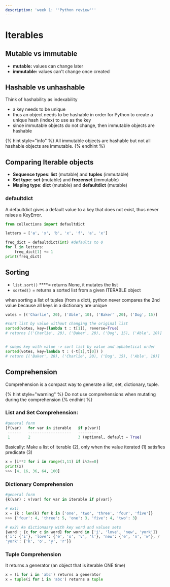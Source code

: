 ```yaml
---
description: 'week 1: ''Python review'''
---
```


# Iterables

## 

## Mutable vs immutable

* **mutable:** values can change later 
* **immutable:** values can't change once created

## Hashable vs unhashable

Think of hashability as indexability  
- a key needs to be unique  
- thus an object needs to be hashable in order for Python to create a unique hash \(index\) to use as the key  
- since immutable objects do not change, then immutable objects are hashable

{% hint style="info" %}
All immutable objects are hashable but not all hashable objects are immutable.
{% endhint %}

## Comparing Iterable objects 

* **Sequence types**: **list** \(mutable\) and **tuples** \(immutable\)
* **Set type**: **set** \(mutable\) and **frozenset** \(immutable\)
* **Maping type**: **dict** \(mutable\) and **defaultdict** \(mutable\)

### defaultdict

A defaultdict gives a default value to a key that does not exist, thus never raises a KeyError. 

```python
from collections import defaultdict

letters = ['a', 'x', 'b', 'x', 'f', 'a', 'x']

freq_dict = defaultdict(int) #defaults to 0
for l in letters:
    freq_dict[1] += 1
print(freq_dict)
```

## Sorting

* `list.sort()` ****= returns None, it mutates the list
* `sorted()` = returns a sorted list from a given ITERABLE object

when sorting a list of tuples \(from a dict\), python never compares the 2nd value because all keys in a dictionary are unique

```python
votes = [('Charlie', 20), ('Able', 10), ('Baker' ,20), ('Dog', 15)]

#sort list by value without changing the original list
sorted(votes, key=(lambda t : t[1]), reverse=True)
# returns [('Charlie', 20), ('Baker', 20), ('Dog', 15), ('Able', 10)]


# swaps key with value -> sort list by value and aphabetical order
sorted(votes, key=lambda t : (-t[1],t[0]) )
# return [('Baker', 20), ('Charlie', 20), ('Dog', 15), ('Able', 10)]
```

## Comprehension

Comprehension is a compact way to generate a list, set, dictionary, tuple. 

{% hint style="warning" %}
Do not use comprehensions when mutating during the comprehension
{% endhint %}

### List and Set Comprehension:

```python
#general form
[f(var)   for var in iterable   if p(var)]
 ------   -------------------   ---------
 1        2                     3 (optional, default = True)
```

Basically: Make a list of iterable \(2\), only when the value iterated \(1\) satisfies predicate \(3\)

```python
x = [i**2 for i in range(1,11) if i%2==0]
print(x)
>>> [4, 16, 36, 64, 100]
```

### Dictionary Comprehension

```python
#general form
{k(var) : v(var) for var in iterable if p(var)}

# ex1)
x = {k : len(k) for k in ['one', 'two', 'three', 'four', 'five']}
>>> {'four': 4, 'three': 5, 'one': 3, 'five': 4, 'two': 3}

# ex2) #a dictionaary with key word and values sets
{word : {c for c in word} for word in ['i', 'love', 'new', 'york']}
{'i': {'i'}, 'love': {'e', 'o', 'v', 'l'}, 'new': {'e', 'n', 'w'}, /
'york': {'k', 'o', 'y', 'r'}}
```

### Tuple Comprehension

It returns a generator \(an object that is iterable ONE time\)

```python
x = (i for i in 'abc') returns a generator
x = tuple(i for i in 'abc') returns a tuple
```

